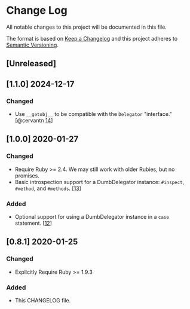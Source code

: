 # Change Log
All notable changes to this project will be documented in this file.

The format is based on [Keep a Changelog](http://keepachangelog.com/) and this project adheres to [Semantic Versioning](http://semver.org/).

## [Unreleased]

## [1.1.0] 2024-12-17
### Changed
  - Use `__getobj__` to be compatible with the `Delegator` "interface." [@cervantn [14](https://github.com/stevenharman/dumb_delegator/pull/14)]

## [1.0.0] 2020-01-27
### Changed
  - Require Ruby >= 2.4. We may still work with older Rubies, but no promises.
  - Basic introspection support for a DumbDelegator instance: `#inspect`, `#method`, and `#methods`. [[13](https://github.com/stevenharman/dumb_delegator/pull/13)]

### Added
  - Optional support for using a DumbDelegator instance in a `case` statement. [[12](https://github.com/stevenharman/dumb_delegator/pull/12)]

## [0.8.1] 2020-01-25
### Changed
  - Explicitly Require Ruby >= 1.9.3

### Added
  - This CHANGELOG file.
